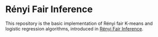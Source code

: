 # Rényi Fair Inference
This repository is the basic implementation of Rényi fair K-means and logistic regression algorithms, introduced in [Rényi Fair Inference](https://arxiv.org/abs/1906.12005). 
